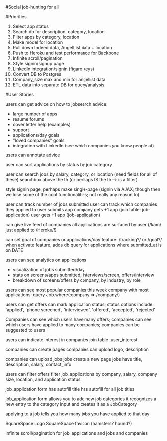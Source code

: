 #Social job-hunting for all

#Priorities
1. Select app status
2. Search db for description, category, location
3. Filter apps by category, location
4. Make model for location
5. Pull down Indeed data, AngelList data + location
6. Push to Heroku and test performance for Backbone
7. Infinite scroll/pagination
8. Style signin/signup page
9. LinkedIn integration/signin (figaro keys)
10. Convert DB to Postgres
11. Company_size max and min for angellist data
12. ETL data into separate DB for query/analysis

#User Stories

> <!-- users add job-applications
>   this creates a Job if it doesnt exist
> jobs have fields-categories (bizdev, sales, marketing, dev, devops, etc)
> jobs are then surfaced by field (jobs.where :category => /cat/) -->

users can get advice on how to jobsearch
advice:
 - large number of apps
 - resume forums
 - cover letter help (examples)
 - support
 - applications/day goals
 - "loved companies" goals
 - integration with LinkedIn (see which companies you know people at)

users can annotate advice
 
user can sort applications 
 by status
 by job category

user can search jobs by salary, category, or location (need fields for all of these)
searchbox above the th (or perhaps IS the th--> is a filter)

style signin page, perhaps make single-page (signin via AJAX; though then we lose some of the cool functionalities; not really any reason to)
 
user can track number of jobs submitted
user can track which companies they applied to
user submits app
company gets +1 app (join table: job-application)
user gets +1 app (job-application)

can give live feed of companies
all applications are surfaced by user (/kam/ just applied to /Heroku/!)

can set goal of companies or applications/day
feature: /tracking?/ or /goal?/
when activate feature, adds db query for applications where submitted_at is on DATE

users can see analytics on applications
- visualization of jobs submitted/day
- stats on screens/apps submitted, interviews/screen, offers/interview
- breakdown of screens/offers by company, by industry, by role

users can see most popular companies this week
company with most applications: query Job.where(:company => /company/)

users can get offers
can mark application status; status options include: 'applied', 'phone screened', 'interviewed', 'offered', 'accepted', 'rejected'

Companies can see which users have many offers; companies can see which users have applied to many companies; companies can be suggested to users

users can indicate interest in companies
join table :user_interest

companies can create pages
companies can upload logo, description

companies can upload jobs
jobs create a new page
jobs have title, description, salary, contact_info

users can filter offers
filter job_applications by company, salary, company size, location, and application status

job_application form has autofill
title has autofill for all job titles

job_application form allows you to add new job categories
it recognizes a new entry to the category input and creates it as a JobCategory

applying to a job tells you how many jobs you have applied to that day
> <!-- creating a new job_application flashes a message containing the number of jobs you have applied to that day -->

SquareSpace Logo
SquareSpace favicon (hamsters? hound?)

infinite scroll/pagination for job_applications and jobs and companies

